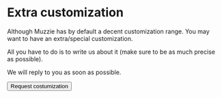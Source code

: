 # Extra customization


Although Muzzie has by default a decent customization range. You may want to have an extra/special customization.

All you have to do is to write us about it (make sure to be as much precise as possible).

We will reply to you as soon as possible.

<button onclick="window.open('mailto:aissani.abdelillah@gmail.com');">Request costumization</button>
